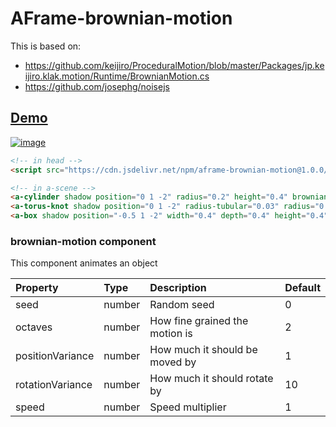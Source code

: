 # AFrame-brownian-motion

This is based on:
* https://github.com/keijiro/ProceduralMotion/blob/master/Packages/jp.keijiro.klak.motion/Runtime/BrownianMotion.cs
* https://github.com/josephg/noisejs

## [Demo](https://ada.is/aframe-brownian-motion)
[![image](https://user-images.githubusercontent.com/4225330/178984929-f0d90485-613e-4d87-835c-912cff9aad1e.png)](https://ada.is/aframe-brownian-motion)


```html
<!-- in head -->
<script src="https://cdn.jsdelivr.net/npm/aframe-brownian-motion@1.0.0/build/aframe-brownian-motion.min.js"></script>

<!-- in a-scene -->
<a-cylinder shadow position="0 1 -2" radius="0.2" height="0.4" brownian-motion></a-cylinder>
<a-torus-knot shadow position="0 1 -2" radius-tubular="0.03" radius="0.15" height="0.4" brownian-motion="positionVariance:2;rotationVariance:5;"></a-torus-knot>
<a-box shadow position="-0.5 1 -2" width="0.4" depth="0.4" height="0.4" brownian-motion="positionVariance:2;rotationVariance:5;"></a-box>
```

<!--DOCS-->
### brownian-motion component

This component animates an object

| Property         | Type   | Description                    | Default |
| :--------------- | :----- | :----------------------------- | :------ |
| seed             | number | Random seed                    | 0       |
| octaves          | number | How fine grained the motion is | 2       |
| positionVariance | number | How much it should be moved by | 1       |
| rotationVariance | number | How much it should rotate by   | 10      |
| speed            | number | Speed multiplier               | 1       |

<!--DOCS_END-->
